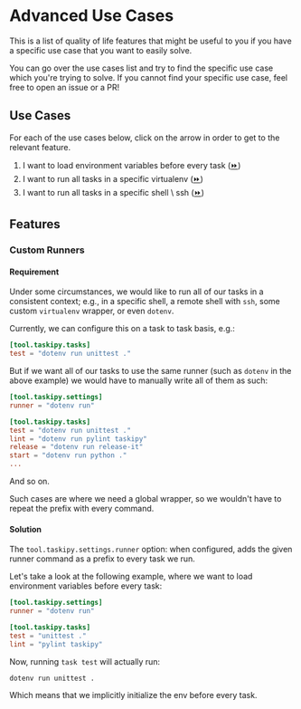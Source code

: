 # Advanced Use Cases
This is a list of quality of life features that might be useful to you if you have a specific use case that you want to easily solve.

You can go over the use cases list and try to find the specific use case which you're trying to solve. If you cannot find your specific use case, feel free to open an issue or a PR!

## Use Cases
For each of the use cases below, click on the arrow in order to get to the relevant feature.
1. I want to load environment variables before every task ([⏩](custom-runners))
2. I want to run all tasks in a specific virtualenv ([⏩](custom-runners))
3. I want to run all tasks in a specific shell \ ssh ([⏩](custom-runners))

## Features
### Custom Runners
#### Requirement
Under some circumstances, we would like to run all of our tasks in a consistent context; e.g., in a specific shell, a remote shell with `ssh`, some custom `virtualenv` wrapper, or even `dotenv`.

Currently, we can configure this on a task to task basis, e.g.:
```toml
[tool.taskipy.tasks]
test = "dotenv run unittest ."
```

But if we want all of our tasks to use the same runner (such as `dotenv` in the above example) we would have to manually write all of them as such:
```toml
[tool.taskipy.settings]
runner = "dotenv run"

[tool.taskipy.tasks]
test = "dotenv run unittest ."
lint = "dotenv run pylint taskipy"
release = "dotenv run release-it"
start = "dotenv run python ."
...
```

And so on.

Such cases are where we need a global wrapper, so we wouldn't have to repeat the prefix with every command.

#### Solution
The `tool.taskipy.settings.runner` option: when configured, adds the given runner command as a prefix to every task we run.

Let's take a look at the following example, where we want to load environment variables before every task:
```toml
[tool.taskipy.settings]
runner = "dotenv run"

[tool.taskipy.tasks]
test = "unittest ."
lint = "pylint taskipy"
```

Now, running `task test` will actually run:
```bash
dotenv run unittest .
```

Which means that we implicitly initialize the env before every task.
